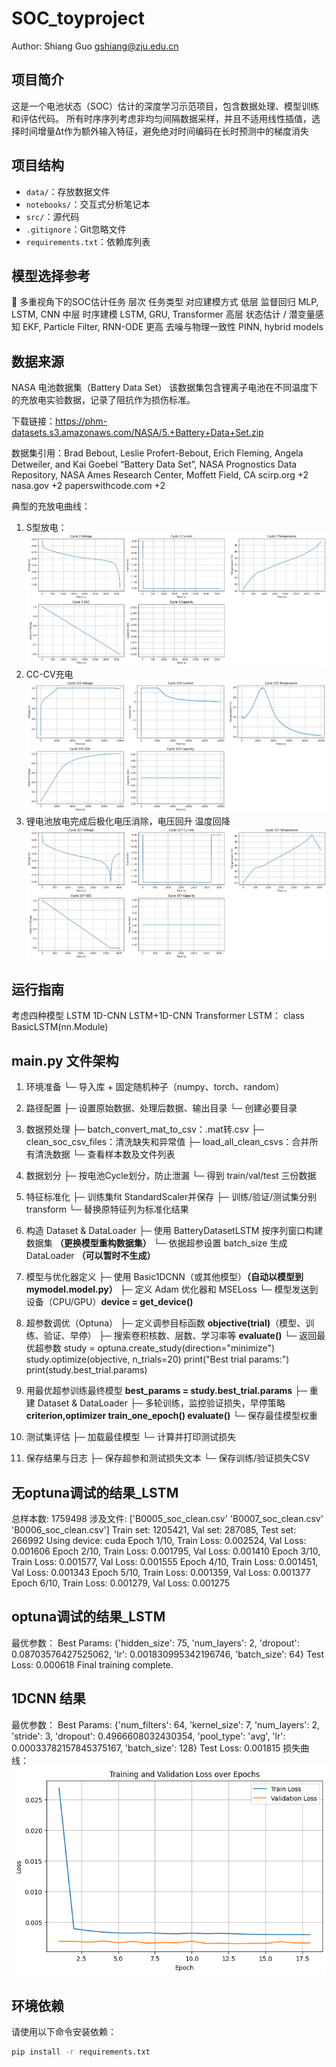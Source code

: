 # SOC_toyproject
Author: Shiang Guo gshiang@zju.edu.cn
## 项目简介
这是一个电池状态（SOC）估计的深度学习示范项目，包含数据处理、模型训练和评估代码。
所有时序序列考虑非均匀间隔数据采样，并且不适用线性插值，选择时间增量Δt作为额外输入特征，避免绝对时间编码在长时预测中的梯度消失
## 项目结构
- `data/`：存放数据文件
- `notebooks/`：交互式分析笔记本
- `src/`：源代码
- `.gitignore`：Git忽略文件
- `requirements.txt`：依赖库列表

## 模型选择参考
🔄 多重视角下的SOC估计任务
层次	任务类型	对应建模方式
低层	监督回归	MLP, LSTM, CNN
中层	时序建模	LSTM, GRU, Transformer
高层	状态估计 / 潜变量感知	EKF, Particle Filter, RNN-ODE
更高	去噪与物理一致性	PINN, hybrid models

## 数据来源 
NASA 电池数据集（Battery Data Set）
该数据集包含锂离子电池在不同温度下的充放电实验数据，记录了阻抗作为损伤标准。

下载链接：https://phm-datasets.s3.amazonaws.com/NASA/5.+Battery+Data+Set.zip

数据集引用：Brad Bebout, Leslie Profert-Bebout, Erich Fleming, Angela Detweiler, and Kai Goebel “Battery Data Set”, NASA Prognostics Data Repository, NASA Ames Research Center, Moffett Field, CA 
scirp.org
+2
nasa.gov
+2
paperswithcode.com
+2

典型的充放电曲线：
1. S型放电：
![放电](image/放电.png)
2. CC-CV充电
![充电](image/CCCV充电.png)
3. 锂电池放电完成后极化电压消除，电压回升 温度回降
![放电恢复](image/锂电池放电完成后极化电压消除，电压回升%20温度回降.png)

## 运行指南 
考虑四种模型 LSTM 1D-CNN LSTM+1D-CNN Transformer
LSTM： class BasicLSTM(nn.Module)

## __main__.py 文件架构 
1. 环境准备
   └─ 导入库 + 固定随机种子（numpy、torch、random）

2. 路径配置
   ├─ 设置原始数据、处理后数据、输出目录
   └─ 创建必要目录

3. 数据预处理
   ├─ batch_convert_mat_to_csv：.mat转.csv
   ├─ clean_soc_csv_files：清洗缺失和异常值
   ├─ load_all_clean_csvs：合并所有清洗数据
   └─ 查看样本数及文件列表

4. 数据划分
   ├─ 按电池Cycle划分，防止泄漏
   └─ 得到 train/val/test 三份数据

5. 特征标准化
   ├─ 训练集fit StandardScaler并保存
   ├─ 训练/验证/测试集分别transform
   └─ 替换原特征列为标准化结果

6. 构造 Dataset & DataLoader
   ├─ 使用 BatteryDatasetLSTM 按序列窗口构建数据集 **（更换模型重构数据集）**
   └─ 依据超参设置 batch_size 生成 DataLoader **（可以暂时不生成）**

7. 模型与优化器定义
   ├─ 使用 Basic1DCNN（或其他模型）**（自动以模型到mymodel.model.py）**
   ├─ 定义 Adam 优化器和 MSELoss
   └─ 模型发送到设备（CPU/GPU）**device = get_device()**

8. 超参数调优（Optuna）
   ├─ 定义调参目标函数 **objective(trial)**（模型、训练、验证、早停）
   ├─ 搜索卷积核数、层数、学习率等 **evaluate()**
   └─ 返回最优超参数 
        study = optuna.create_study(direction="minimize")
        study.optimize(objective, n_trials=20)
        print("Best trial params:")
        print(study.best_trial.params)

9. 用最优超参训练最终模型 **best_params = study.best_trial.params**
   ├─ 重建 Dataset & DataLoader
   ├─ 多轮训练，监控验证损失，早停策略 **criterion,optimizer train_one_epoch() evaluate()**
   └─ 保存最佳模型权重

10. 测试集评估
    ├─ 加载最佳模型
    └─ 计算并打印测试损失

11. 保存结果与日志
    ├─ 保存超参和测试损失文本
    └─ 保存训练/验证损失CSV

## 无optuna调试的结果_LSTM
总样本数: 1759498
涉及文件: ['B0005_soc_clean.csv' 'B0007_soc_clean.csv' 'B0006_soc_clean.csv']
Train set: 1205421, Val set: 287085, Test set: 266992
Using device: cuda
Epoch 1/10, Train Loss: 0.002524, Val Loss: 0.001606
Epoch 2/10, Train Loss: 0.001795, Val Loss: 0.001410
Epoch 3/10, Train Loss: 0.001577, Val Loss: 0.001555
Epoch 4/10, Train Loss: 0.001451, Val Loss: 0.001343
Epoch 5/10, Train Loss: 0.001359, Val Loss: 0.001377
Epoch 6/10, Train Loss: 0.001279, Val Loss: 0.001275
## optuna调试的结果_LSTM
最优参数：
Best Params: {'hidden_size': 75, 'num_layers': 2, 'dropout': 0.08703576427525062, 'lr': 0.001830995342196746, 'batch_size': 64}
Test Loss: 0.000618
Final training complete.

## 1DCNN 结果
最优参数：
Best Params: {'num_filters': 64, 'kernel_size': 7, 'num_layers': 2, 'stride': 3, 'dropout': 0.4966608032430354, 'pool_type': 'avg', 'lr': 0.00033782157845375167, 'batch_size': 128}
Test Loss: 0.001815
损失曲线：
![1DCNN](image/1DCNN_loss.png)

## 环境依赖
请使用以下命令安装依赖：
```bash
pip install -r requirements.txt


